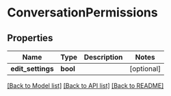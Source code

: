 # ConversationPermissions

## Properties
Name | Type | Description | Notes
------------ | ------------- | ------------- | -------------
**edit_settings** | **bool** |  | [optional] 

[[Back to Model list]](../README.md#documentation-for-models) [[Back to API list]](../README.md#documentation-for-api-endpoints) [[Back to README]](../README.md)


